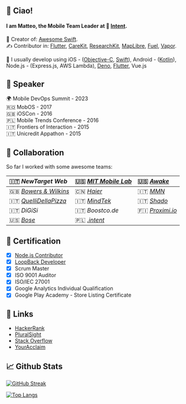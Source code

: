 ## 👋 Ciao!
#### I am Matteo, the Mobile Team Leader at 🔴 [Intent](https://withintent.com).

🚀 Creator of: [Awesome Swift](https://github.com/matteocrippa/awesome-swift).<br>
✍️ Contributor in: [Flutter](https://github.com/flutter/flutter), [CareKit](https://github.com/carekit-apple/CareKit), [ResearchKit](https://github.com/ResearchKit/ResearchKit), [MapLibre](https://github.com/maplibre/maplibre-gl-native), [Fuel](https://github.com/kittinunf/fuel), [Vapor](https://github.com/vapor/vapor).

🔬 I usually develop using 
iOS - ([Objective-C](https://github.com/matteocrippa?tab=repositories&q=&type=&language=objective-c), [Swift](https://github.com/matteocrippa?tab=repositories&q=&type=&language=swift)),
Android - ([Kotlin](https://github.com/matteocrippa?tab=repositories&q=&type=&language=kotlin)),
Node.js - (Express.js, AWS Lambda),
[Deno](https://github.com/matteocrippa?tab=repositories&q=&type=&language=typescript),
[Flutter](https://github.com/matteocrippa?tab=repositories&q=&type=&language=dart),
Vue.js

## 🎤 Speaker

🌍 Mobile DevOps Summit - 2023 <br>
🇷🇴 MobOS - 2017<br>
🇬🇧 iOSCon - 2016<br>
🇵🇱 Mobile Trends Conference - 2016<br>
🇮🇹 Frontiers of Interaction - 2015<br>
🇮🇹 Unicredit Appathon - 2015<br>

## 🤝 Collaboration

So far I worked with some awesome teams: 

| 🇮🇹 _NewTarget Web_  | 🇺🇸 _[MIT Mobile Lab]()_ | 🇺🇸 _[Awake](https://awake.us)_ |
| :- | :- | :- |
| 🇬🇧 _[Bowers & Wilkins](https://www.bowerswilkins.com)_ | 🇨🇳 _[Haier](https://corporate.haier-europe.com/en/)_ | 🇮🇹 _[MMN](https://www.mmn.it)_ |
| 🇮🇹 _[QuelliDellaPizza](https://quellidellapizza.it/)_| 🇮🇹 _[MindTek](https://www.mindtek.it)_| 🇮🇹 _[Shado](https://shado.tv)_ |
| 🇮🇹 _DiGiSi_ | 🇮🇹 _Boostco.de_ | 🇫🇮 _[Proximi.io](https://proximi.io)_ |   
| 🇺🇸 _[Bose](https://bose.com)_ | 🇵🇱 _[.intent](https://withintent.com)_ |

## 🪪 Certification
<!-- List your certifications, if possible add a link to confirm them -->
- [x] [Node.js Contributor](https://www.youracclaim.com/badges/9b5aba92-6d4e-4e6e-bf7e-ca6b9d9b9ccf/linked_in_profile)
- [x] [LoopBack Developer](https://www.youracclaim.com/badges/cbdb1a17-7285-4e37-a93d-89d1ea2176dc/linked_in_profile)
- [x] Scrum Master
- [x] ISO 9001 Auditor
- [x] ISO/IEC 27001
- [x] Google Analytics Individual Qualification
- [x] Google Play Academy - Store Listing Certificate 

## 🐝 Links
<!-- Any other relevant link to share? Put it here! -->
- [HackerRank](https://www.hackerrank.com/matteo_crippa)
- [PluralSight](https://app.pluralsight.com/profile/matteo-crippa)
- [Stack Overflow](https://stackoverflow.com/users/187754/matteo-crippa)
- [YourAcclaim](https://www.youracclaim.com/users/matteo-crippa/badges)

## 📈 Github Stats

[![GitHub Streak](http://github-readme-streak-stats.herokuapp.com?user=matteocrippa&theme=dark&hide_border=true)](https://git.io/streak-stats)

[![Top Langs](https://github-readme-stats.vercel.app/api/top-langs/?username=matteocrippa&count_private=true&hide=c)](https://github.com/matteocrippa)
